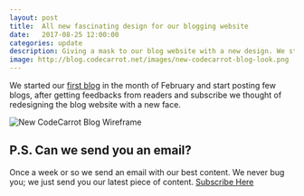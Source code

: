 ```yaml
---
layout: post
title:  All new fascinating design for our blogging website
date:   2017-08-25 12:00:00
categories: update
description: Giving a mask to our blog website with a new design. We started our blog in the month of February and start posting few blogs, after getting feedbacks from readers and subscribe.
image: http://blog.codecarrot.net/images/new-codecarrot-blog-look.png
---
```


We started our [first blog](/welcome-to-codecarrot-environment/) in the month of February and start posting few blogs, after getting feedbacks from readers and subscribe we thought of redesigning the blog website with a new face.

![New CodeCarrot Blog Wireframe](http://blog.codecarrot.net/images/new-codecarrot-blog-wireframe.png)

## P.S. Can we send you an email?

Once a week or so we send an email with our best content. We never bug you; we just send you our latest piece of content. <a href="#subscribe">Subscribe Here</a>
